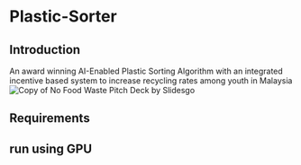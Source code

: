# Plastic-Sorter
## Introduction
An award winning AI-Enabled Plastic Sorting Algorithm with an integrated incentive based system to increase recycling rates among youth in Malaysia![Copy of No Food Waste Pitch Deck by Slidesgo](https://user-images.githubusercontent.com/43636043/130266969-1d95fdb7-4c47-4d99-98b3-e6d38d0c997f.png)

## Requirements
## run using GPU
